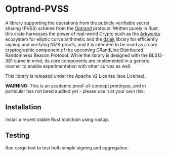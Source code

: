 # Optrand-PVSS

A library supporting the operations from the publicly verifiable secret sharing (PVSS) scheme from the [Optrand](https://eprint.iacr.org/2022/193.pdf) protocol.
Written purely in Rust, this crate harnesses the power of real-world Crypto such as the [Arkworks](https://github.com/arkworks-rs) ecosystem for elliptic curve arithmetic and the [dalek](https://github.com/dalek-cryptography/ed25519-dalek) library for efficiently signing and verifying NIZK proofs, and it is intended to be used as a core cryptographic component of the upcoming GRandLine Distributed Randomness Beacon Protocol. While the library is designed with the BLS12-381 curve in mind, its core components are implemented in a generic manner to enable experimentation with other curves as well.

This library is released under the Apache v2 License (see License).

**WARNING:** This is an academic proof-of-concept prototype, and in particular has not beed audited yet - please use it at your own risk.

## Installation
Install a recent stable Rust toolchain using rustup.

## Testing
Run cargo test to test both simple signing and aggregation.
